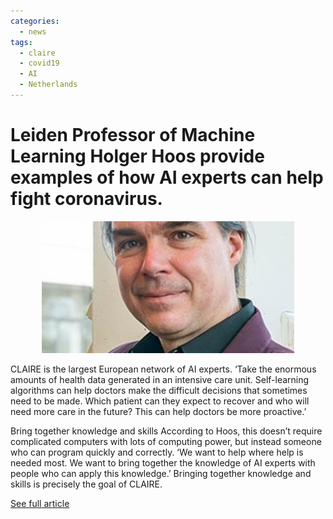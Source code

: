 ```yaml
---
categories:
  - news
tags:
  - claire
  - covid19
  - AI
  - Netherlands
---
```


# Leiden Professor of Machine Learning Holger Hoos provide examples of how AI experts can help fight coronavirus.

<p align="center"><img src="/assets/images/images_posts/pic_Holger_Hoos.jpeg"  width="80%"></p> 

CLAIRE is the largest European network of AI experts. ‘Take the enormous amounts of health data generated in an intensive care unit. Self-learning algorithms can help doctors make the difficult decisions that sometimes need to be made. Which patient can they expect to recover and who will need more care in the future? This can help doctors be more proactive.’

Bring together knowledge and skills
According to Hoos, this doesn’t require complicated computers with lots of computing power, but instead someone who can program quickly and correctly. ‘We want to help where help is needed most. We want to bring together the knowledge of AI experts with people who can apply this knowledge.’ Bringing together knowledge and skills is precisely the goal of CLAIRE.

[See full article](https://www.universiteitleiden.nl/en/news/2020/04/ai-versus-corona)
